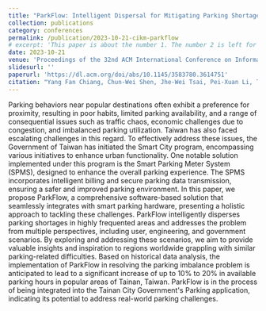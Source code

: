```yaml
---
title: "ParkFlow: Intelligent Dispersal for Mitigating Parking Shortages Using Multi-Granular Spatial-Temporal Analysis"
collection: publications
category: conferences
permalink: /publication/2023-10-21-cikm-parkflow
# excerpt: 'This paper is about the number 1. The number 2 is left for future work.'
date: 2023-10-21
venue: 'Proceedings of the 32nd ACM International Conference on Information and Knowledge Management'
slidesurl: ''
paperurl: 'https://dl.acm.org/doi/abs/10.1145/3583780.3614751'
citation: "Yang Fan Chiang, Chun-Wei Shen, Jhe-Wei Tsai, Pei-Xuan Li, Tzu-Chang Lee, and Hsun-Ping Hsieh. 2023. ParkFlow: Intelligent Dispersal for Mitigating Parking Shortages Using Multi-Granular Spatial-Temporal Analysis. In Proceedings of the 32nd ACM International Conference on Information and Knowledge Management (CIKM '23). Association for Computing Machinery, New York, NY, USA, 5036–5040. https://doi.org/10.1145/3583780.3614751"
---
```


Parking behaviors near popular destinations often exhibit a preference for proximity, resulting in poor habits, limited parking availability, and a range of consequential issues such as traffic chaos, economic challenges due to congestion, and imbalanced parking utilization. Taiwan has also faced escalating challenges in this regard. To effectively address these issues, the Government of Taiwan has initiated the Smart City program, encompassing various initiatives to enhance urban functionality. One notable solution implemented under this program is the Smart Parking Meter System (SPMS), designed to enhance the overall parking experience. The SPMS incorporates intelligent billing and secure parking data transmission, ensuring a safer and improved parking environment. In this paper, we propose ParkFlow, a comprehensive software-based solution that seamlessly integrates with smart parking hardware, presenting a holistic approach to tackling these challenges. ParkFlow intelligently disperses parking shortages in highly frequented areas and addresses the problem from multiple perspectives, including user, engineering, and government scenarios. By exploring and addressing these scenarios, we aim to provide valuable insights and inspiration to regions worldwide grappling with similar parking-related difficulties. Based on historical data analysis, the implementation of ParkFlow in resolving the parking imbalance problem is anticipated to lead to a significant increase of up to 10% to 20% in available parking hours in popular areas of Tainan, Taiwan. ParkFlow is in the process of being integrated into the Tainan City Government's Parking application, indicating its potential to address real-world parking challenges.